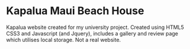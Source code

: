 # Kapalua Maui Beach House
Kapalua website created for my university project. Created using HTML5 CSS3 and Javascript (and Jquery), includes a gallery and review page which utilises local storage. Not a real website.
